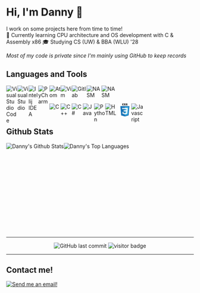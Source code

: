 # Hi, I'm Danny 👋

I work on some projects here from time to time!
<br>
💾 Currently learning CPU architecture and OS development with C & Assembly x86
🎓 Studying CS (UW) & BBA (WLU) '28

*Most of my code is private since I'm mainly using GitHub to keep records*

## Languages and Tools
[<img align="left" alt="Visual Studio Code" width="30px" src="https://upload.wikimedia.org/wikipedia/commons/thumb/9/9a/Visual_Studio_Code_1.35_icon.svg/2048px-Visual_Studio_Code_1.35_icon.svg.png" />](https://code.visualstudio.com/)
[<img align="left" alt="Visual Studio" width="30px" src="https://upload.wikimedia.org/wikipedia/commons/thumb/2/2c/Visual_Studio_Icon_2022.svg/1200px-Visual_Studio_Icon_2022.svg.png" />](https://visualstudio.microsoft.com/)
[<img align="left" alt="Intellij IDEA" width="26px" src="https://upload.wikimedia.org/wikipedia/commons/thumb/9/9c/IntelliJ_IDEA_Icon.svg/1024px-IntelliJ_IDEA_Icon.svg.png" />](https://www.jetbrains.com/idea/)
[<img align="left" alt="PyCharm" width="30px" src="https://upload.wikimedia.org/wikipedia/commons/thumb/1/1d/PyCharm_Icon.svg/1024px-PyCharm_Icon.svg.png" />](https://www.jetbrains.com/pycharm/)
[<img align="left" alt="Atom" width="30px" src="https://seeklogo.com/images/A/atom-logo-19BD90FF87-seeklogo.com.png" />](https://atom.io/)
[<img align="left" alt="Vim" width="30px" src="https://upload.wikimedia.org/wikipedia/commons/thumb/9/9f/Vimlogo.svg/1022px-Vimlogo.svg.png" />](https://www.vim.org/)
[<img align="left" alt="Gitlab" width="40px" src="https://about.gitlab.com/images/press/logo/png/gitlab-icon-rgb.png" />](https://gitlab.com)
[<img align="left" alt="NASM" width="40px" src="https://logowik.com/content/uploads/images/netwide-assembler-nasm4852.logowik.com.webp" />](https://www.nasm.us/)
[<img align="left" alt="NASM" width="40px" src="https://cdn.icon-icons.com/icons2/2699/PNG/512/qemu_logo_icon_169821.png" />](https://www.qemu.org/)

<br />
<br />

[<img align="left" alt="C" width="30px" src="https://upload.wikimedia.org/wikipedia/commons/thumb/1/18/C_Programming_Language.svg/695px-C_Programming_Language.svg.png" />](https://www.cprogramming.com/)
[<img align="left" alt="C++" width="30px" src="https://isocpp.org/assets/images/cpp_logo.png" />](https://isocpp.org/)
[<img align="left" alt="C#" width="30px" src="https://static-00.iconduck.com/assets.00/c-sharp-c-icon-1822x2048-wuf3ijab.png" />](https://learn.microsoft.com/en-us/dotnet/csharp/)
[<img align="left" alt="Java" width="30px" src="https://upload.wikimedia.org/wikipedia/en/thumb/3/30/Java_programming_language_logo.svg/1200px-Java_programming_language_logo.svg.png" />](https://www.oracle.com/ca-en/java/technologies/)
[<img align="left" alt="Python" width="30px" src="https://upload.wikimedia.org/wikipedia/commons/thumb/c/c3/Python-logo-notext.svg/640px-Python-logo-notext.svg.png" />](https://www.python.org/)
[<img align="left" alt="HTML" width="35px" src="https://upload.wikimedia.org/wikipedia/commons/thumb/6/61/HTML5_logo_and_wordmark.svg/1200px-HTML5_logo_and_wordmark.svg.png" />]()
[<img align="left" alt="CSS" width="35px" src="https://raw.githubusercontent.com/github/explore/6c6508f34230f0ac0d49e847a326429eefbfc030/topics/css/css.png" />]()
[<img align="left" alt="Javascript" width="35px" src="https://cdn.iconscout.com/icon/free/png-256/free-javascript-2038874-1720087.png" />]()

<br />
<br />

## Github Stats   

<p align="center">    
   <img align="left" alt="Danny's Github Stats" src="https://github-readme-stats.vercel.app/api?username=Danh295&show_icons=true&hide_border=true&bg_color=020122&title_color=48AF40&text_color=C3C3C3&icon_color=4ABB41&border_radius=30" />
   <img align="left" alt="Danny's Top Languages" src="https://github-readme-stats.vercel.app/api/top-langs/?username=Danh295&show_icons=true&hide_border=true&bg_color=020122&title_color=48AF40&text_color=C3C3C3&icon_color=4ABB41&border_radius=30" />
</p>

<br />
<br />
<br />
<br />
<br />
<br />
<br />
<br />
<br />
<br />
<br />
<br />
<br />
<br />

---

<p  align="center">
  <img src="https://img.shields.io/github/last-commit/Danh295/Danh295" alt="GitHub last commit"/>
  <img src="https://pageview.vercel.app/?github_user=Danh295" alt="visitor badge"/>
</p>

---

## Contact me!
[<img alt="Send me an email!" width="120px" src="https://ssl.gstatic.com/ui/v1/icons/mail/rfr/logo_gmail_lockup_dark_1x_r2.png" />](mailto:hudanny295@gmail.com/)

